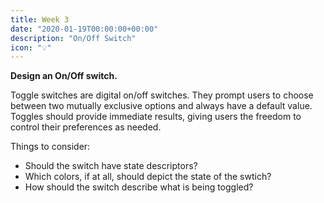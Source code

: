 ```yaml
---
title: Week 3
date: "2020-01-19T00:00:00+00:00"
description: "On/Off Switch"
icon: "💡"
---
```


**Design an On/Off switch.**

Toggle switches are digital on/off switches. They prompt users to choose between two mutually exclusive options and always have a default value. Toggles should provide immediate results, giving users the freedom to control their preferences as needed.

Things to consider:
- Should the switch have state descriptors?
- Which colors, if at all, should depict the state of the swtich?
- How should the switch describe what is being toggled?